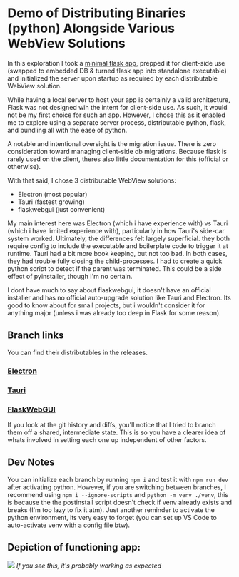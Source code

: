 # Demo of Distributing Binaries (python) Alongside Various WebView Solutions

In this exploration I took a [minimal flask app](https://github.com/Destaq/language-learning-dashboard), prepped it for client-side use (swapped to embedded DB & turned flask app into standalone executable) and initialized the server upon startup as required by each distributable WebView solution. 

While having a local server to host your app is certainly a valid architecture, Flask was not designed wih the intent for client-side use. As such, it would not be my first choice for such an app. However, I chose this as it enabled me to explore using a separate server process, distributable python, flask, and bundling all with the ease of python.

A notable and intentional oversight is the migration issue. There is zero consideration toward managing client-side db migrations. Because flask is rarely used on the client, theres also little documentation for this (official or otherwise).

With that said, I chose 3 distributable WebView solutions:
- Electron (most popular)
- Tauri (fastest growing)
- flaskwebgui (just convenient)

My main interest here was Electron (which i have experience with) vs Tauri (which i have limited experience with), particularly in how Tauri's side-car system worked. Ultimately, the differences felt largely superficial. they both require config to include the executable and boilerplate code to trigger it at runtime. Tauri had a bit more book keeping, but not too bad. In both cases, they had trouble fully closing the child-processes. I had to create a quick python script to detect if the parent was terminated. This could be a side effect of pyinstaller, though I'm no certain.

I dont have much to say about flaskwebgui, it doesn't have an official installer and has no official auto-upgrade solution like Tauri and Electron. Its good to know about for small projects, but i wouldn't consider it for anything major (unless i was already too deep in Flask for some reason).

## Branch links

You can find their distributables in the releases.

<h3><a href="https://github.com/tcardlab/language-learning-dashboard/tree/Feat/client-electron">Electron</a></h3>

<h3><a href="https://github.com/tcardlab/language-learning-dashboard/tree/Feat/client-tauri">Tauri</a></h3>

<h3><a href="https://github.com/tcardlab/language-learning-dashboard/tree/Feat/client-flaskwebgui">FlaskWebGUI</a></h3>

If you look at the git history and diffs, you'll notice that I tried to branch them off a shared, intermediate state. This is so you have a clearer idea of whats involved in setting each one up independent of other factors.

## Dev Notes

You can initialize each branch by running `npm i` and test it with `npm run dev` after activating python.
However, if you are switching between branches, I recommend using `npm i --ignore-scripts` and `python -m venv ./venv`, this is because the the postinstall script doesn't check if venv already exists and breaks (I'm too lazy to fix it atm).
Just another reminder to activate the python environment, its very easy to forget (you can set up VS Code to auto-activate venv with a config file btw).

## Depiction of functioning app:

![](/images/whole.png)
*If you see this, it's probably working as expected*